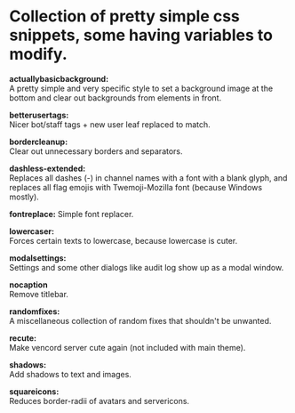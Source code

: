 # Collection of pretty simple css snippets, some having variables to modify.

**actuallybasicbackground:**  
A pretty simple and very specific style to set a background image at the bottom and clear out backgrounds from elements in front.

**betterusertags:**  
Nicer bot/staff tags + new user leaf replaced to match.

**bordercleanup:**  
Clear out unnecessary borders and separators.

**dashless-extended:**  
Replaces all dashes (-) in channel names with a font with a blank glyph, and replaces all flag emojis with Twemoji-Mozilla font (because Windows mostly).

**fontreplace:**
Simple font replacer.

**lowercaser:**  
Forces certain texts to lowercase, because lowercase is cuter.

**modalsettings:**  
Settings and some other dialogs like audit log show up as a modal window.

**nocaption**  
Remove titlebar.

**randomfixes:**  
A miscellaneous collection of random fixes that shouldn't be unwanted.

**recute:**  
Make vencord server cute again (not included with main theme).

**shadows:**  
Add shadows to text and images.

**squareicons:**  
Reduces border-radii of avatars and servericons.
